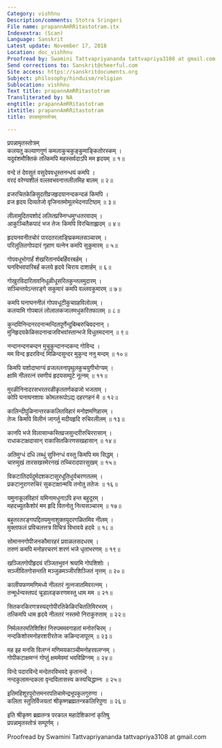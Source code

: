 ```yaml
---
Category: vishhnu
Description/comments: Stotra Sringeri
File name: prapannAmRRitastotram.itx
Indexextra: (Scan)
Language: Sanskrit
Latest update: November 17, 2018
Location: doc_vishhnu
Proofread by: Swamini Tattvapriyananda tattvapriya3108 at gmail.com
Send corrections to: Sanskrit@cheerful.com
Site access: https://sanskritdocuments.org
Subject: philosophy/hinduism/religion
Sublocation: vishhnu
Text title: prapannAmRRitastotram
Transliterated by: NA
engtitle: prapannAmRRitastotram
itxtitle: prapannAmRRitastotram
title: प्रपन्नामृतस्तोत्रम्

---
```

  
 प्रपन्नामृतस्तोत्रम्   
कलयतु कल्याणगुणं कमलाकुचकुङ्कुमाङ्कितोरस्कम् ।  
यदुवंशमौक्तिकं तत्किमपि महस्सर्वदाऽपि मम हृदयम् ॥ १॥  
  
वन्दे तं देवसुतं वसुदेववधूस्तनन्धयं कमपि ।  
वरदं वरेण्यशीलं वल्लवभवनात्तलीलमिह बालम् ॥ २॥  
  
व्रजरचितकेळिसुदतीव्रजहृदयानन्दकन्दळं किमपि ।  
व्रज हृदय दिव्यतेजो वृजिनतमोमूलभेदनपटिष्ठम् ॥ ३॥  
  
लीलामुदितयशोदं ललितप्रस्निग्धमुग्धतरवादम् ।  
आकुञ्चितैकपादं भज तेजः किमपि विरचिताह्लादम् ॥ ४॥  
  
हृदयनवनीतचोरं पारदतरलाङ्घ्रिकमलसञ्चारम् ।  
परिलुलितगोपदारं गृहाण यत्नेन कमपि सुकुमारम् ॥ ५॥  
  
गोपवधूभोगार्हं शेखरितानर्घबर्हिवरबर्हम् ।  
घनविभवपारिबर्हं कलये हृदये चिराय दाशार्हम् ॥ ६॥  
  
गोखुरविदारितावनिधूळीधूसरितकुन्तलमुदारम् ।  
सञ्चिन्तयेऽन्तरङ्गे सकुमारं कमपि वल्लवकुमारम् ॥ ७॥  
  
कमपि घनाघननीलं गोपवधूटीकुचग्रहविलोलम् ।  
कलयामि गोपबालं लोलालकजालमधुकरितफालम् ॥ ८॥  
  
कुन्दविनिन्दनरदनान्मन्दितपूर्णेन्दुबिम्बरुचिवदनान् ।  
मुनिहृदयकेळिसदनान्व्रजविभवांस्तान्भजे विधुतमदनान् ॥ ९॥  
  
नन्दानन्दनचन्दन मुचुकुन्दानन्दकन्द गोविन्द ।  
मम विन्द हृदरविन्दं मिळिन्दसुन्दर मुकुन्द ननु मन्दम् ॥ १०॥  
  
किमपि यशोदाभाग्यं व्रजललनापृथुलकुचयुगीभोग्यम् ।  
क्षामि नीलरत्नं रमणीयं हृदयसम्पुटे नूत्नम् ॥ ११॥  
  
मुरळीनिनादरसभरतरळीकृततर्णकव्रजो भजताम् ।  
कोपि घनाघनशावः कोमलरूपोऽद्य दहरगहनं मे ॥ १२॥  
  
कालिन्दीपुळिनान्तरककलितविहारं मनोज्ञमणिहारम् ।  
तेजः किमपि विलीनं जागर्तु मदीयहृदि रुचिरलीलम् ॥ १३॥  
  
कानपि भजे विलासान्कस्तिव्रजसुन्दरीरुचिररासान् ।  
राधाकटाक्षदासान् राकासितकिरणसखहासान् ॥ १४॥  
  
अतिमुग्धं दधि लब्धुं सुस्निग्धं वस्तु किमपि मम सिद्धम् ।  
चारुमुखं तारसखस्मेरनखं तच्चिरादपारसुखम् ॥ १५॥  
  
विकटातिदर्पदुर्मदशकटासुरधूतिधुर्यचरणतलम् ।  
प्रकटानुरागरुचिरं सुकटाक्षान्मयि तनोतु ततेजः ॥ १६॥  
  
यमुनाकूलविहारं यमिनामधुनाऽपि हन्त बहुदूरम् ।  
महदच्युतकैशोरं मम हृदि वितनोतु नित्यसञ्चारम् ॥ १७॥  
  
बहुतरतरङ्गघद्दितयमुनाशुक्तयुदरगळितमिव नीलम् ।  
मुक्ताफलं प्रविचलत्तत्र विचित्रं विभावये हदये ॥ १८॥  
  
सोमाननगोपीजनकौमारहरं प्रवाळलसदधरम् ।  
तरुणं कमपि मनोहरचरणं शरणं भजे धृताभरणम् ॥ १९॥  
  
खञ्जितगोपीहृदयं रञ्जितभुवनं श्रयामि गोपशिशोः ।  
सञ्जीवितगोसन्तति मञ्जुळमञ्जीरशिञ्जितं नृत्तम् ॥ २०॥  
  
कालीयफणमणिमध्ये नीलतरं नूत्नजातमिवरत्नम् ।  
तन्मूर्धन्यस्तपदं चूडालङ्करणमस्तु धाम मम ॥ २१॥  
  
सितकरकिरणत्रस्यद्गोपीरतिकेळिरचिततिमिरभरम् ।  
तत्किमपि धाम हृदये नीलतरं नस्तमो निराकुरुताम् ॥ २२॥  
  
निर्मलतरमतिशिशिरं निरुपममवगाहतां मनोरुचिरम् ।  
नन्दकिशोरमनोहरशरीरतेजः कळिन्दजापूरम् ॥ २३॥  
  
मह इह मनसि विलग्नं मणिमयकाञ्चीमनोहरवलग्नम् ।  
गोपीकटाक्षमग्नं गोप्तुं क्षममेवमां भवविव्रिग्नम् ॥ २४॥  
  
विन्दे पदारविन्दे मन्देतरविभवदे कृतानन्दे ।  
नन्दकुलामन्दकला वृन्दविलासस्य कस्यचिद्धाम्नः ॥ २५॥  
  
इतिमहिशूरपुरोत्तमनरपतिचामेन्द्रभूपकुलगुरुणा ।  
कलिता स्तुतिर्विजयतां श्रीकृष्णब्रह्मतन्त्रकलिरिपुणा ॥ २६॥  
  
इति श्रीकृष्ण ब्रह्मतन्त्र परकाल महादेशिकानां कृतिषु  
प्रपन्नामृतस्तोत्रं सम्पूर्णम् ।  
  
  
Proofread by Swamini Tattvapriyananda tattvapriya3108 at gmail.com  
  
  
